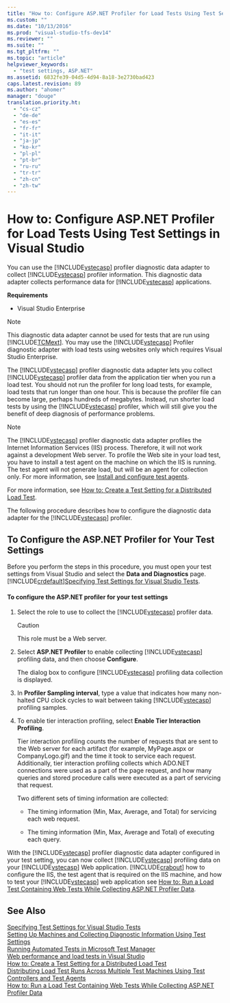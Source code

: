 ```yaml
---
title: "How to: Configure ASP.NET Profiler for Load Tests Using Test Settings in Visual Studio"
ms.custom: ""
ms.date: "10/13/2016"
ms.prod: "visual-studio-tfs-dev14"
ms.reviewer: ""
ms.suite: ""
ms.tgt_pltfrm: ""
ms.topic: "article"
helpviewer_keywords: 
  - "test settings, ASP.NET"
ms.assetid: 6832fe39-04d5-4d94-8a18-3e2730bad423
caps.latest.revision: 89
ms.author: "ahomer"
manager: "douge"
translation.priority.ht: 
  - "cs-cz"
  - "de-de"
  - "es-es"
  - "fr-fr"
  - "it-it"
  - "ja-jp"
  - "ko-kr"
  - "pl-pl"
  - "pt-br"
  - "ru-ru"
  - "tr-tr"
  - "zh-cn"
  - "zh-tw"
---
```

# How to: Configure ASP.NET Profiler for Load Tests Using Test Settings in Visual Studio
You can use the [!INCLUDE[vstecasp](../codequality/includes/vstecasp_md.md)] profiler diagnostic data adapter to collect [!INCLUDE[vstecasp](../codequality/includes/vstecasp_md.md)] profiler information. This diagnostic data adapter collects performance data for [!INCLUDE[vstecasp](../codequality/includes/vstecasp_md.md)] applications.  
  
 **Requirements**  
  
-   Visual Studio Enterprise  
  
> [!NOTE]
>  This diagnostic data adapter cannot be used for tests that are run using [!INCLUDE[TCMext](../codequality/includes/tcmext_md.md)]. You may use the [!INCLUDE[vstecasp](../codequality/includes/vstecasp_md.md)] Profiler diagnostic adapter with load tests using websites only which requires Visual Studio Enterprise.  
  
 The [!INCLUDE[vstecasp](../codequality/includes/vstecasp_md.md)] profiler diagnostic data adapter lets you collect [!INCLUDE[vstecasp](../codequality/includes/vstecasp_md.md)] profiler data from the application tier when you run a load test. You should not run the profiler for long load tests, for example, load tests that run longer than one hour. This is because the profiler file can become large, perhaps hundreds of megabytes. Instead, run shorter load tests by using the [!INCLUDE[vstecasp](../codequality/includes/vstecasp_md.md)] profiler, which will still give you the benefit of deep diagnosis of performance problems.  
  
> [!NOTE]
>  The [!INCLUDE[vstecasp](../codequality/includes/vstecasp_md.md)] profiler diagnostic data adapter profiles the Internet Information Services (IIS) process. Therefore, it will not work against a development Web server. To profile the Web site in your load test, you have to install a test agent on the machine on which the IIS is running. The test agent will not generate load, but will be an agent for collection only. For more information, see [Install and configure test agents](../test/install-and-configure-test-agents.md).  
  
 For more information, see [How to: Create a Test Setting for a Distributed Load Test](../test/how-to--create-a-test-setting-for-a-distributed-load-test.md).  
  
 The following procedure describes how to configure the diagnostic data adapter for the [!INCLUDE[vstecasp](../codequality/includes/vstecasp_md.md)] profiler.  
  
## To Configure the ASP.NET Profiler for Your Test Settings  
 Before you perform the steps in this procedure, you must open your test settings from Visual Studio and select the **Data and Diagnostics** page. [!INCLUDE[crdefault](../codequality/includes/crdefault_md.md)][Specifying Test Settings for Visual Studio Tests](../test/specifying-test-settings-for-visual-studio-tests.md).  
  
#### To configure the ASP.NET profiler for your test settings  
  
1.  Select the role to use to collect the [!INCLUDE[vstecasp](../codequality/includes/vstecasp_md.md)] profiler data.  
  
    > [!CAUTION]
    >  This role must be a Web server.  
  
2.  Select **ASP.NET Profiler** to enable collecting [!INCLUDE[vstecasp](../codequality/includes/vstecasp_md.md)] profiling data, and then choose **Configure**.  
  
     The dialog box to configure [!INCLUDE[vstecasp](../codequality/includes/vstecasp_md.md)] profiling data collection is displayed.  
  
3.  In **Profiler Sampling interval**, type a value that indicates how many non-halted CPU clock cycles to wait between taking [!INCLUDE[vstecasp](../codequality/includes/vstecasp_md.md)] profiling samples.  
  
4.  To enable tier interaction profiling, select **Enable Tier Interaction Profiling**.  
  
     Tier interaction profiling counts the number of requests that are sent to the Web server for each artifact (for example, MyPage.aspx or CompanyLogo.gif) and the time it took to service each request. Additionally, tier interaction profiling collects which ADO.NET connections were used as a part of the page request, and how many queries and stored procedure calls were executed as a part of servicing that request.  
  
     Two different sets of timing information are collected:  
  
    -   The timing information (Min, Max, Average, and Total) for servicing each web request.  
  
    -   The timing information (Min, Max, Average and Total) of executing each query.  
  
 With the [!INCLUDE[vstecasp](../codequality/includes/vstecasp_md.md)] profiler diagnostic data adapter configured in your test setting, you can now collect [!INCLUDE[vstecasp](../codequality/includes/vstecasp_md.md)] profiling data on your [!INCLUDE[vstecasp](../codequality/includes/vstecasp_md.md)] Web application. [!INCLUDE[crabout](../codequality/includes/crabout_md.md)] how to configure the IIS, the test agent that is required on the IIS machine, and how to test your [!INCLUDE[vstecasp](../codequality/includes/vstecasp_md.md)] web application see [How to: Run a Load Test Containing Web Tests While Collecting ASP.NET Profiler Data](http://msdn.microsoft.com/en-us/7c3363b6-2dec-4cfc-baff-720bca4b61e8).  
  
## See Also  
 [Specifying Test Settings for Visual Studio Tests](../test/specifying-test-settings-for-visual-studio-tests.md)   
 [Setting Up Machines and Collecting Diagnostic Information Using Test Settings](../test/setting-up-machines-and-collecting-diagnostic-information-using-test-settings.md)   
 [Running Automated Tests in Microsoft Test Manager](http://msdn.microsoft.com/en-us/0632f265-63fe-4859-a413-9bb934c66835)   
 [Web performance and load tests in Visual Studio](../test_notintoc/web-performance-and-load-tests-in-visual-studio.md)   
 [How to: Create a Test Setting for a Distributed Load Test](../test/how-to--create-a-test-setting-for-a-distributed-load-test.md)   
 [Distributing Load Test Runs Across Multiple Test Machines Using Test Controllers and Test Agents](../test/6e67a587-8aad-48cc-a8c0-6d4b399f3731.md)   
 [How to: Run a Load Test Containing Web Tests While Collecting ASP.NET Profiler Data](http://msdn.microsoft.com/en-us/7c3363b6-2dec-4cfc-baff-720bca4b61e8)